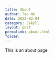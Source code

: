 ```yaml
---
title: About
author: Tao He
date: 2022-02-04
category: Jekyll
layout: post
permalink: about.html
folder: 
---
```


This is an about page.
